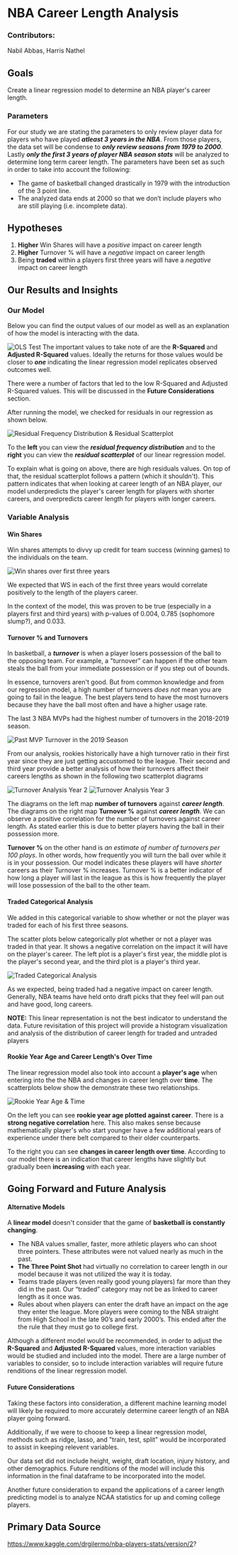 # NBA  Career Length Analysis

### Contributors: 
Nabil Abbas, Harris Nathel

## Goals
Create a linear regression model to determine an NBA player's career length.

### Parameters

For our study we are stating the parameters to only review player data for players who have played ***atleast 3 years in the NBA***.  From those players, the data set will be condense to ***only review seasons from 1979 to 2000***.  Lastly ***only the first 3 years of player NBA season stats*** will be analyzed to determine long term career length.  The parameters have been set as such in order to take into account the following:
   - The game of basketball changed drastically in 1979 with the introduction of the 3 point line.
   - The analyzed data ends at 2000 so that we don’t include players who are still playing (i.e. incomplete data).


## Hypotheses
1. **Higher** Win Shares will have a *positive* impact on career length
2. **Higher** Turnover % will have a *negative* impact on career length 
3. Being **traded** within a players first three years will have a *negative* impact on career length


## Our Results and Insights

### Our Model
Below you can find the output values of our model as well as an explanation of how the model is interacting with the data.


![OLS Test](OLS.png)
The important values to take note of are the **R-Squared** and **Adjusted R-Squared** values.  Ideally the returns for those values would be closer to ***one*** indicating the linear regression model replicates observed outcomes well. 


There were a number of factors that led to the low R-Squared and Adjusted R-Squared values.  This will be discussed in the **Future Considerations** section.


After running the model, we checked for residuals in our regression as shown below.

![Residual Frequency Distribution & Residual Scatterplot](resid.png)

To the **left** you can view the ***residual frequency distribution*** and to the **right** you can view the ***residual scatterplot*** of our linear regression model.

To explain what is going on above, there are high residuals values. On top of that, the residual scatterplot follows a pattern (which it shouldn't).  This pattern indicates that when looking at career length of an NBA player, our model underpredicts the player's career length for players with shorter careers, and overpredicts career length for players with longer careers.

### Variable Analysis

#### Win Shares

Win shares attempts to divvy up credit for team success (winning games) to the individuals on the team. 

![Win shares over first three years](winshare3.png)

We expected that WS in each of the first three years would correlate positively to the length of the players career.


In the context of the model, this was proven to be true (especially in a players first and third years) with p-values of 0.004, 0.785 (sophomore slump?), and 0.033.

#### Turnover % and Turnovers

In basketball, a ***turnover*** is when a player losers possession of the ball to the opposing team.  For example, a "turnover" can happen if the other team steals the ball from your immediate possession or if you step out of bounds.

In essence, turnovers aren't good.  But from common knowledge and from our regression model, a high number of turnovers *does not* mean you are going to fail in the league.
The best players tend to have the most turnovers because they have the ball most often and have a higher usage rate.

The last 3 NBA MVPs had the highest number of turnovers in the 2018-2019 season.

![Past MVP Turnover in the 2019 Season](mvp_turnovers.png)

From our analysis, rookies historically have a high turnover ratio in their first year since they are just getting accustomed to the league.  Their second and third year provide a better analysis of how their turnovers affect their careers lengths as shown in the following two scatterplot diagrams

![Turnover Analysis Year 2](turnover_y2.png)
![Turnover Analysis Year 3](turnover_y3.png)

The diagrams on the left map **number of turnovers** against ***career length***.  The diagrams on the right map **Turnover %** against ***career length***.  We can observe a positive correlation for the number of turnovers against career length.  As stated earlier this is due to better players having the ball in their possession more.

**Turnover %** on the other hand is *an estimate of number of turnovers per 100 plays*.  In other words, how frequently you will turn the ball over while it is in your possession.  Our model indicates these players will have *shorter* careers as their Turnover % increases. Turnover % is a better indicator of how long a player will last in the league as this is how frequently the player will lose possession of the ball to the other team.


#### Traded Categorical Analysis

We added in this categorical variable to show whether or not the player was traded for each of his first three seasons.

The scatter plots below categorically plot whether or not a player was traded in that year. It shows a negative correlation on the impact it will have on the player's career.  The left plot is a player's first year, the middle plot is the player's second year, and the third plot is a player's third year.

![Traded Categorical Analysis](traded3.png)

As we expected, being traded had a negative impact on career length. Generally, NBA teams have held onto draft picks that they feel will pan out and have good, long careers.

**NOTE:** This linear representation is not the best indicator to understand the data.  Future revisitation of this project will provide a histogram visualization and analysis of the distribution of career length for traded and untraded players 

#### Rookie Year Age and Career Length's Over Time

The linear regression model also took into account a **player's age** when entering into the the NBA and changes in career length over **time**.  The scatterplots below show the demonstrate these two relationships.

![Rookie Year Age & Time](rookie_age_year.png)

On the left you can see **rookie year age plotted against career**. There is a **strong negative correlation** here.  This also makes sense because mathematically player's who start younger have a few additional years of experience under there belt compared to their older counterparts.

To the right you can see **changes in career length over time**.  According to our model there is an indication that career lengths have slightly but gradually been **increasing** with each year.

## Going Forward and Future Analysis

#### Alternative Models

A **linear model** doesn't consider that the game of **basketball is constantly changing**.
- The NBA values smaller, faster, more athletic players who can shoot three pointers. These attributes were not valued nearly as much in the past.
- **The Three Point Shot** had virtually no correlation to career length in our model because it was not utilized the way it is today.
- Teams trade players (even really good young players) far more than they did in the past. Our “traded” category may not be as linked to career length as it once was.
- Rules about when players can enter the draft have an impact on the age they enter the league. More players were coming to the NBA straight from High School in the late 90’s and early 2000’s. This ended after the the rule that they must go to college first.

Although a different model would be recommended, in order to adjust the **R-Squared** and **Adjusted R-Squared** values, more interaction variables would be studied and included into the model. There are a large number of variables to consider, so to include interaction variables will require future renditions of the linear regression model.

#### Future Considerations

Taking these factors into consideration, a different machine learning model will likely be required to more accurately determine career length of an NBA player going forward.

Additionally, if we were to choose to keep a linear regression model, methods such as ridge, lasso, and "train, test, split" would be incorporated to assist in keeping relevent variables.

Our data set did not include height, weight, draft location, injury history, and other demographics. Future renditions of the model will include this information in the final dataframe to be incorporated into the model.  

Another future consideration to expand the applications of a career length predicting model is to analyze NCAA statistics for up and coming college players.


## Primary Data Source

https://www.kaggle.com/drgilermo/nba-players-stats/version/2?
